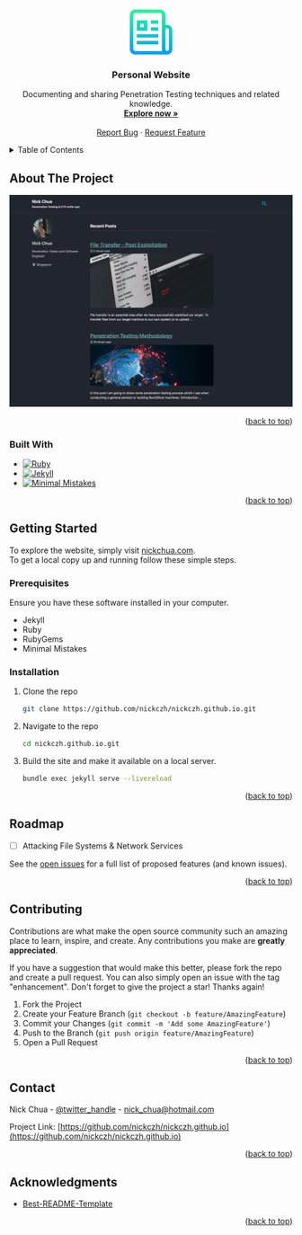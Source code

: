 <!-- Improved compatibility of back to top link: See: https://github.com/othneildrew/Best-README-Template/pull/73 -->
<a name="readme-top"></a>
<!--
*** Thanks for checking out the Best-README-Template. If you have a suggestion
*** that would make this better, please fork the repo and create a pull request
*** or simply open an issue with the tag "enhancement".
*** Don't forget to give the project a star!
*** Thanks again! Now go create something AMAZING! :D
-->



<!-- PROJECT SHIELDS -->
<!--
*** I'm using markdown "reference style" links for readability.
*** Reference links are enclosed in brackets [ ] instead of parentheses ( ).
*** See the bottom of this document for the declaration of the reference variables
*** for contributors-url, forks-url, etc. This is an optional, concise syntax you may use.
*** https://www.markdownguide.org/basic-syntax/#reference-style-links
-->



<!-- PROJECT LOGO -->
<br />
<div align="center">
  <a href="https://github.com/nickczh/nickczh.github.io">
    <img src="assets/images/readme_logo.png" alt="Logo" width="80" height="80">
  </a>

<h3 align="center">Personal Website</h3>

  <p align="center">
    Documenting and sharing Penetration Testing techniques and related knowledge.
    <br />
    <a href="https://nickchua.com"><strong>Explore now »</strong></a>
    <br />
    <br />
    <a href="https://github.com/nickczh/nickczh.github.io/issues">Report Bug</a>
    ·
    <a href="https://github.com/nickczh/nickczh.github.io/issues">Request Feature</a>
  </p>
</div>



<!-- TABLE OF CONTENTS -->
<details>
  <summary>Table of Contents</summary>
  <ol>
    <li>
      <a href="#about-the-project">About The Project</a>
      <ul>
        <li><a href="#built-with">Built With</a></li>
      </ul>
    </li>
    <li>
      <a href="#getting-started">Getting Started</a>
      <ul>
        <li><a href="#prerequisites">Prerequisites</a></li>
        <li><a href="#installation">Installation</a></li>
      </ul>
    </li>
    <li><a href="#usage">Usage</a></li>
    <li><a href="#roadmap">Roadmap</a></li>
    <li><a href="#contributing">Contributing</a></li>
    <li><a href="#license">License</a></li>
    <li><a href="#contact">Contact</a></li>
    <li><a href="#acknowledgments">Acknowledgments</a></li>
  </ol>
</details>



<!-- ABOUT THE PROJECT -->
## About The Project

[![Product Name Screen Shot][product-screenshot]](https://nickchua.com)

<p align="right">(<a href="#readme-top">back to top</a>)</p>



### Built With

* [![Ruby][Ruby.com]][Ruby-url]
* [![Jekyll][Jekyll.com]][Jekyll-url]
* [![Minimal Mistakes][Minimalmistakes.com]][Minimalmistakes-url]
<p align="right">(<a href="#readme-top">back to top</a>)</p>



<!-- GETTING STARTED -->
## Getting Started

To explore the website, simply visit [nickchua.com](nickchua.com).\
To get a local copy up and running follow these simple steps.

### Prerequisites

Ensure you have these software installed in your computer.
* Jekyll
* Ruby
* RubyGems
* Minimal Mistakes

### Installation

1. Clone the repo
   ```sh
   git clone https://github.com/nickczh/nickczh.github.io.git
   ```
3. Navigate to the repo
   ```sh
   cd nickczh.github.io.git
   ```
4. Build the site and make it available on a local server.
   ```sh
   bundle exec jekyll serve --livereload
   ```

<p align="right">(<a href="#readme-top">back to top</a>)</p>



<!-- ROADMAP -->
## Roadmap

- [ ] Attacking File Systems & Network Services 

See the [open issues](https://github.com/nickczh/nickczh.github.io/issues) for a full list of proposed features (and known issues).

<p align="right">(<a href="#readme-top">back to top</a>)</p>



<!-- CONTRIBUTING -->
## Contributing

Contributions are what make the open source community such an amazing place to learn, inspire, and create. Any contributions you make are **greatly appreciated**.

If you have a suggestion that would make this better, please fork the repo and create a pull request. You can also simply open an issue with the tag "enhancement".
Don't forget to give the project a star! Thanks again!

1. Fork the Project
2. Create your Feature Branch (`git checkout -b feature/AmazingFeature`)
3. Commit your Changes (`git commit -m 'Add some AmazingFeature'`)
4. Push to the Branch (`git push origin feature/AmazingFeature`)
5. Open a Pull Request

<p align="right">(<a href="#readme-top">back to top</a>)</p>



<!-- CONTACT -->
## Contact

Nick Chua - [@twitter_handle](https://twitter.com/twitter_handle) - nick_chua@hotmail.com

Project Link: [https://github.com/nickczh/nickczh.github.io](https://github.com/nickczh/nickczh.github.io)

<p align="right">(<a href="#readme-top">back to top</a>)</p>



<!-- ACKNOWLEDGMENTS -->
## Acknowledgments

* [Best-README-Template](https://github.com/othneildrew/Best-README-Template)

<p align="right">(<a href="#readme-top">back to top</a>)</p>



<!-- MARKDOWN LINKS & IMAGES -->
<!-- https://www.markdownguide.org/basic-syntax/#reference-style-links -->
[contributors-shield]: https://img.shields.io/github/contributors/nickczh/nickczh.github.io.svg?style=for-the-badge
[contributors-url]: https://github.com/nickczh/nickczh.github.io/graphs/contributors
[forks-shield]: https://img.shields.io/github/forks/nickczh/nickczh.github.io.svg?style=for-the-badge
[forks-url]: https://github.com/nickczh/nickczh.github.io/network/members
[stars-shield]: https://img.shields.io/github/stars/nickczh/nickczh.github.io.svg?style=for-the-badge
[stars-url]: https://github.com/nickczh/nickczh.github.io/stargazers
[issues-shield]: https://img.shields.io/github/issues/nickczh/nickczh.github.io.svg?style=for-the-badge
[issues-url]: https://github.com/nickczh/nickczh.github.io/issues
[license-shield]: https://img.shields.io/github/license/nickczh/nickczh.github.io.svg?style=for-the-badge
[license-url]: https://github.com/nickczh/nickczh.github.io/blob/master/LICENSE.txt
[linkedin-shield]: https://img.shields.io/badge/-LinkedIn-black.svg?style=for-the-badge&logo=linkedin&colorB=555
[linkedin-url]: https://linkedin.com/in/linkedin_username
[product-screenshot]: assets/images/webpage_screenshot.png
[Next.js]: https://img.shields.io/badge/next.js-000000?style=for-the-badge&logo=nextdotjs&logoColor=white
[Next-url]: https://nextjs.org/
[React.js]: https://img.shields.io/badge/React-20232A?style=for-the-badge&logo=react&logoColor=61DAFB
[React-url]: https://reactjs.org/
[Vue.js]: https://img.shields.io/badge/Vue.js-35495E?style=for-the-badge&logo=vuedotjs&logoColor=4FC08D
[Vue-url]: https://vuejs.org/
[Angular.io]: https://img.shields.io/badge/Angular-DD0031?style=for-the-badge&logo=angular&logoColor=white
[Angular-url]: https://angular.io/
[Svelte.dev]: https://img.shields.io/badge/Svelte-4A4A55?style=for-the-badge&logo=svelte&logoColor=FF3E00
[Svelte-url]: https://svelte.dev/
[Laravel.com]: https://img.shields.io/badge/Laravel-FF2D20?style=for-the-badge&logo=laravel&logoColor=white
[Laravel-url]: https://laravel.com
[Bootstrap.com]: https://img.shields.io/badge/Bootstrap-563D7C?style=for-the-badge&logo=bootstrap&logoColor=white
[Bootstrap-url]: https://getbootstrap.com
[JQuery.com]: https://img.shields.io/badge/jQuery-0769AD?style=for-the-badge&logo=jquery&logoColor=white
[JQuery-url]: https://jquery.com 
[Ruby.com]: https://img.shields.io/badge/Ruby-red?styles=for-the-badge&logo=ruby&logoColor=maroon
[Ruby-url]: https://www.ruby-lang.org/en/
[Jekyll.com]: https://img.shields.io/badge/Jekyll-yellow?styles=for-the-badge&logo=jekyll&logoColor=white
[Jekyll-url]: https://jekyllrb.com
[Minimalmistakes.com]: https://img.shields.io/badge/Minimal_Mistakes-grey?styles=for-the-badge&logoColor=grey
[Minimalmistakes-url]: https://mmistakes.github.io/minimal-mistakes/